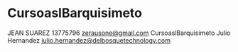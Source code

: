CursoaslBarquisimeto
====================
JEAN SUAREZ
13775796
zerausone@gmail.com
CursoaslBarquisimeto
Julio Hernandez julio.hernandez@delbosquetechnology.com
